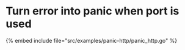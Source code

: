 # Turn error into panic when port is used

{% embed include file="src/examples/panic-http/panic_http.go" %}



